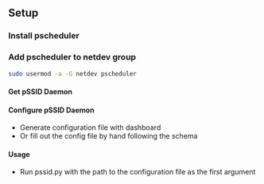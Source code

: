 ## Setup

### Install pscheduler


### Add pscheduler to netdev group
```bash
sudo usermod -a -G netdev pscheduler
```

#### Get pSSID Daemon

#### Configure pSSID Daemon
- Generate configuration file with dashboard
- Or fill out the config file by hand following the schema

#### Usage
- Run pssid.py with the path to the configuration file as the first argument